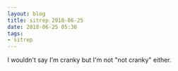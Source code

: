 ```yaml
---
layout: blog
title: sitrep 2018-06-25
date: 2018-06-25 05:30
tags:
- sitrep	
---
```

I wouldn't say I'm cranky but I'm not "not cranky" either.
